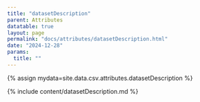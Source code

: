 ```yaml
---
title: "datasetDescription"
parent: Attributes
datatable: true
layout: page
permalink: "docs/attributes/datasetDescription.html"
date: "2024-12-28"
params:
  title: ""
---
```

{% assign mydata=site.data.csv.attributes.datasetDescription %} 

{% include content/datasetDescription.md %}
